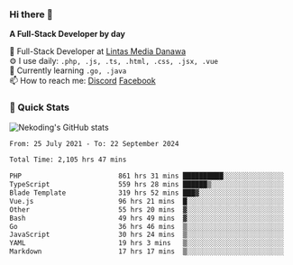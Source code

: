 ### Hi there 👋

**A Full-Stack Developer by day**

🔭 Full-Stack Developer at [Lintas Media Danawa](https://www.lintasmediadanawa.com/)  
⚙️ I use daily: `.php, .js, .ts, .html, .css, .jsx, .vue`  
🌱 Currently learning `.go, .java`  
📫 How to reach me: [Discord](https://discordapp.com/users/984448732999327766)  [Facebook](https://fb.me/tyvandi)  

### 🚀 Quick Stats  

![Nekoding's GitHub stats](https://github-readme-stats.vercel.app/api?username=nekoding&show_icons=true)

<!--START_SECTION:waka-->

```txt
From: 25 July 2021 - To: 22 September 2024

Total Time: 2,105 hrs 47 mins

PHP                        861 hrs 31 mins ██████████░░░░░░░░░░░░░░░   39.86 %
TypeScript                 559 hrs 28 mins ██████▒░░░░░░░░░░░░░░░░░░   25.89 %
Blade Template             319 hrs 52 mins ███▓░░░░░░░░░░░░░░░░░░░░░   14.80 %
Vue.js                     96 hrs 21 mins  █░░░░░░░░░░░░░░░░░░░░░░░░   04.46 %
Other                      55 hrs 20 mins  ▓░░░░░░░░░░░░░░░░░░░░░░░░   02.56 %
Bash                       49 hrs 49 mins  ▓░░░░░░░░░░░░░░░░░░░░░░░░   02.31 %
Go                         36 hrs 46 mins  ▒░░░░░░░░░░░░░░░░░░░░░░░░   01.70 %
JavaScript                 30 hrs 24 mins  ▒░░░░░░░░░░░░░░░░░░░░░░░░   01.41 %
YAML                       19 hrs 3 mins   ▒░░░░░░░░░░░░░░░░░░░░░░░░   00.88 %
Markdown                   17 hrs 17 mins  ▒░░░░░░░░░░░░░░░░░░░░░░░░   00.80 %
```

<!--END_SECTION:waka-->

<!--
**nekoding/nekoding** is a ✨ _special_ ✨ repository because its `README.md` (this file) appears on your GitHub profile.

Here are some ideas to get you started:

- 🔭 I’m currently working on ...
- 🌱 I’m currently learning ...
- 👯 I’m looking to collaborate on ...
- 🤔 I’m looking for help with ...
- 💬 Ask me about ...
- 📫 How to reach me: ...
- 😄 Pronouns: ...
- ⚡ Fun fact: ...
-->
